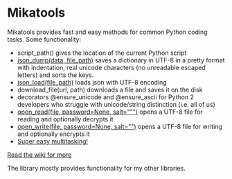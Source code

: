 # Mikatools

Mikatools provides fast and easy methods for common Python coding tasks.
Some functionality:
 - script_path() gives the location of the current Python script
 - [json_dump(data, file_path)](https://github.com/mikahama/mikatools/wiki/JSON-and-Pickle) saves a dictionary in UTF-8 in a pretty format with indentation, real unicode characters (no unreadable escaped letters) and sorts the keys.
 - [json_load(file_path)](https://github.com/mikahama/mikatools/wiki/JSON-and-Pickle) loads json with UTF-8 encoding
 - download_file(url, path) downloads a file and saves it on the disk
 - decorators @ensure_unicode and @ensure_ascii for Python 2 developers who struggle with unicode/string distinction (i.e. all of us)
 - [open_read(file, password=None, salt=""")](https://github.com/mikahama/mikatools/wiki/Text-file-streams) opens a UTF-8 file for reading and optionally decrypts it
 - [open_write(file, password=None, salt="")](https://github.com/mikahama/mikatools/wiki/Text-file-streams) opens a UTF-8 file for writing and optionally encrypts it
 - [Super easy multitasking!](https://github.com/mikahama/mikatools/wiki/Multitasking)

[Read the wiki for more](https://github.com/mikahama/mikatools/wiki)

The library mostly provides functionality for my other libraries.
